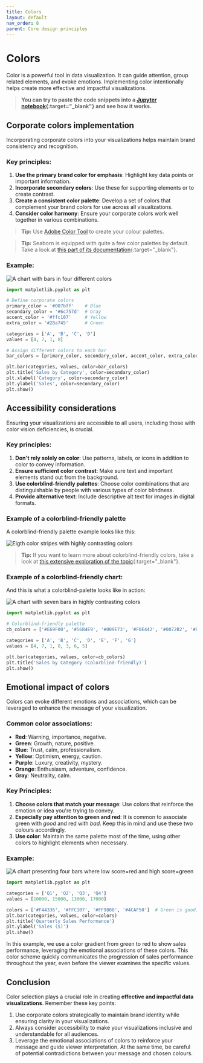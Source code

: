 ```yaml
---
title: Colors
layout: default
nav_order: 8
parent: Core design principles
---
```

# Colors

Color is a powerful tool in data visualization. It can guide attention, group related elements, and evoke emotions. Implementing color intentionally helps create more effective and impactful visualizations. 

> **You can try to paste the code snippets into a [Jupyter notebook](https://colab.research.google.com){:target="_blank"} and see how it works.**

## Corporate colors implementation

Incorporating corporate colors into your visualizations helps maintain brand consistency and recognition.

### Key principles:

1. **Use the primary brand color for emphasis**: Highlight key data points or important information.
2. **Incorporate secondary colors**: Use these for supporting elements or to create contrast.
3. **Create a consistent color palette**: Develop a set of colors that complement your brand colors for use across all visualizations.
4. **Consider color harmony**: Ensure your corporate colors work well together in various combinations.

> **Tip:** Use [Adobe Color Tool](https://color.adobe.com/pl/create/color-wheel) to create your colour palettes.

> **Tip:** Seaborn is equipped with quite a few color palettes by default. Take a look at [this part of its documentation](https://seaborn.pydata.org/tutorial/color_palettes.html){:target="_blank"}.

### Example:

![A chart with bars in four different colors](https://github.com/goooral/data_visualization_with_python/blob/main/images/colors1.png?raw=true)

```python
import matplotlib.pyplot as plt

# Define corporate colors
primary_color = '#007bff'    # Blue
secondary_color = '#6c757d'  # Gray
accent_color = '#ffc107'     # Yellow
extra_color = '#28a745'      # Green 

categories = ['A', 'B', 'C', 'D']
values = [4, 7, 1, 8]

# Assign different colors to each bar
bar_colors = [primary_color, secondary_color, accent_color, extra_color]

plt.bar(categories, values, color=bar_colors)
plt.title('Sales by Category', color=secondary_color)
plt.xlabel('Category', color=secondary_color)
plt.ylabel('Sales', color=secondary_color)
plt.show()
```

## Accessibility considerations

Ensuring your visualizations are accessible to all users, including those with color vision deficiencies, is crucial.

### Key principles:

1. **Don't rely solely on color**: Use patterns, labels, or icons in addition to color to convey information.
2. **Ensure sufficient color contrast**: Make sure text and important elements stand out from the background.
3. **Use colorblind-friendly palettes**: Choose color combinations that are distinguishable by people with various types of color blindness.
4. **Provide alternative text**: Include descriptive alt text for images in digital formats.
   
### Example of a colorblind-friendly palette

A colorblind-friendly palette example looks like this:

![Eigth color stripes with highly contrasting colors](https://github.com/goooral/data_visualization_with_python/blob/main/images/colorblind.png?raw=true)

> **Tip:** If you want to learn more about colorblind-friendly colors, take a look at [this extensive exploration of the topic](https://jfly.uni-koeln.de/color/){:target="_blank"}.

### Example of a colorblind-friendly chart:

And this is what a colorblind-palette looks like in action: 

![A chart with seven bars in highly contrasting colors](https://github.com/goooral/data_visualization_with_python/blob/main/images/colors2.png?raw=true)

```python
import matplotlib.pyplot as plt

# Colorblind-friendly palette
cb_colors = ['#E69F00', '#56B4E9', '#009E73', '#F0E442', '#0072B2', '#D55E00', '#CC79A7']

categories = ['A', 'B', 'C', 'D', 'E', 'F', 'G']
values = [4, 7, 1, 8, 3, 6, 5]

plt.bar(categories, values, color=cb_colors)
plt.title('Sales by Category (Colorblind-friendly)')
plt.show()
```

## Emotional impact of colors

Colors can evoke different emotions and associations, which can be leveraged to enhance the message of your visualization.

### Common color associations:

- **Red**: Warning, importance, negative.
- **Green**: Growth, nature, positive.
- **Blue**: Trust, calm, professionalism.
- **Yellow**: Optimism, energy, caution.
- **Purple**: Luxury, creativity, mystery.
- **Orange**: Enthusiasm, adventure, confidence.
- **Gray**: Neutrality, calm.

### Key Principles:

1. **Choose colors that match your message**: Use colors that reinforce the emotion or idea you're trying to convey.
2. **Especially pay attention to green and red**: It is common to associate green with *good* and red with *bad*. Keep this in mind and use these two colours accordingly.
3. **Use color**: Maintain the same palette most of the time, using other colors to highlight elements when necessary.

### Example:

![A chart presenting four bars where low score=red and high score=green](https://github.com/goooral/data_visualization_with_python/blob/main/images/colors3.png?raw=true)

```python
import matplotlib.pyplot as plt

categories = ['Q1', 'Q2', 'Q3', 'Q4']
values = [10000, 15000, 13000, 17000]

colors = ['#F44336', '#FFC107', '#FF9800', '#4CAF50']  # Green is good, red is bad
plt.bar(categories, values, color=colors)
plt.title('Quarterly Sales Performance')
plt.ylabel('Sales ($)')
plt.show()
```

In this example, we use a color gradient from green to red to show sales performance, leveraging the emotional associations of these colors. This color scheme quickly communicates the progression of sales performance throughout the year, even before the viewer examines the specific values.

## Conclusion

Color selection plays a crucial role in creating **effective and impactful data visualizations**. Remember these key points:

1. Use corporate colors strategically to maintain brand identity while ensuring clarity in your visualizations.
2. Always consider accessibility to make your visualizations inclusive and understandable for all audiences.
3. Leverage the emotional associations of colors to reinforce your message and guide viewer interpretation. At the same time, be careful of potential contradictions between your message and chosen colours.